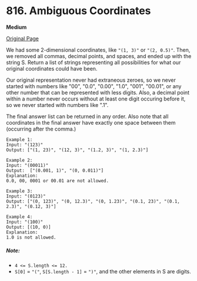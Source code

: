 # 816. Ambiguous Coordinates

**Medium**

[Original Page](https://leetcode.com/problems/ambiguous-coordinates/)

We had some 2-dimensional coordinates, like `"(1, 3)"` or `"(2, 0.5)"`.  Then, we removed all commas, decimal points, and spaces, and ended up with the string S.  Return a list of strings representing all possibilities for what our original coordinates could have been.

Our original representation never had extraneous zeroes, so we never started with numbers like "00", "0.0", "0.00", "1.0", "001", "00.01", or any other number that can be represented with less digits.  Also, a decimal point within a number never occurs without at least one digit occuring before it, so we never started with numbers like ".1".

The final answer list can be returned in any order.  Also note that all coordinates in the final answer have exactly one space between them (occurring after the comma.)

```
Example 1:
Input: "(123)"
Output: ["(1, 23)", "(12, 3)", "(1.2, 3)", "(1, 2.3)"]
```

```
Example 2:
Input: "(00011)"
Output:  ["(0.001, 1)", "(0, 0.011)"]
Explanation: 
0.0, 00, 0001 or 00.01 are not allowed.
```

```
Example 3:
Input: "(0123)"
Output: ["(0, 123)", "(0, 12.3)", "(0, 1.23)", "(0.1, 23)", "(0.1, 2.3)", "(0.12, 3)"]
```

```
Example 4:
Input: "(100)"
Output: [(10, 0)]
Explanation: 
1.0 is not allowed.
```
##### Note:
- `4 <= S.length <= 12.`
- `S[0]` = `"("`, `S[S.length - 1]` = `")"`, and the other elements in S are digits.
